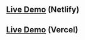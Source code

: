 ## [Live Demo](https://reverent-tereshkova-c6c035.netlify.app/) (Netlify)

## [Live Demo](https://react-drag-drop-sort-table.vercel.app/) (Vercel)
